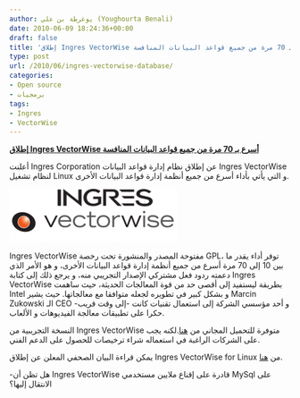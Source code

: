 ```yaml
---
author: يوغرطة بن علي (Youghourta Benali)
date: 2010-06-09 18:24:36+00:00
draft: false
title: 'إطلاق Ingres VectorWise أسرع بـ 70 مرة من جميع قواعد البيانات المنافسة  '
type: post
url: /2010/06/ingres-vectorwise-database/
categories:
- Open source
- برمجيات
tags:
- Ingres
- VectorWise
---
```


**[إطلاق Ingres VectorWise أسرع بـ 70 مرة من جميع قواعد البيانات المنافسة](https://www.it-scoop.com/2010/06/ingres-vectorwise-database/)**




أعلنت Ingres Corporation عن إطلاق نظام إدارة قواعد البيانات Ingres VectorWise لنظام تشغيل Linux و التي يأتي بأداء أسرع من جميع أنظمة إدارة قواعد البيانات الأخرى.




[![](vectorwise.png)
](https://www.it-scoop.com/2010/06/ingres-vectorwise-database/)


Ingres VectorWise مفتوحة المصدر والمنشورة تحت رخصة GPL، توفر أداء يقدر ما بين 10 إلى 70 مرة أسرع من جميع أنظمة إدارة قواعد البيانات الأخرى، و هو الأمر الذي دعمته ردود فعل مشتركي الإصدار التجريبي منه، و يرجع ذلك إلى كتابة Ingres VectorWise بطريقة ليستفيد إلى أقصى حد من قوة المعالجات الحديثة، حيث ساهمت Intel و بشكل كبير في تطويره لجعله متوافقا مع معالجاتها. حيث يشير Marcin Zukowski الـ CEO و أحد مؤسسي الشركة إلى استعمال تقنيات كانت -إلى وقت قريب- حكرا على تطبيقات معالجة الفيديوهات و الألعاب.

النسخة التجريبية من Ingres VectorWise متوفرة للتحميل المجاني من [هنا](http://www.ingres.com/downloads/ingres-vectorwise.php).لكنه يجب على الشركات الراغبة في استعماله شراء ترخيصات للحصول على الدعم الفني.

يمكن قراءة البيان الصحفي المعلن عن إطلاق Ingres VectorWise for Linux من [هنا](http://www.ingres.com/about/press/10-0608-ingres-vectorwise.php).

-هل تظن أن Ingres VectorWise قادرة على إقناع ملايين مستخدمي MySql على الانتقال إليها؟
